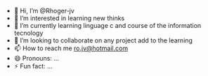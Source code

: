- 👋 Hi, I’m @Rhoger-jv
- 👀 I’m interested in learning new thinks
- 🌱 I’m currently learning linguage c and course of the  information tecnology
- 💞️ I’m looking to collaborate on any project add to the learning
- 📫 How to reach me ro.jv@hotmail.com
- 😄 Pronouns: ...
- ⚡ Fun fact: ...

<!---
Rhoger-jv/Rhoger-jv is a ✨ special ✨ repository because its `README.md` (this file) appears on your GitHub profile.
You can click the Preview link to take a look at your changes.
--->
